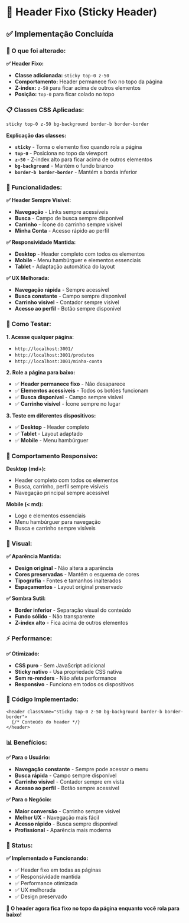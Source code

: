 # 📌 Header Fixo (Sticky Header)

## ✅ Implementação Concluída

### **🔧 O que foi alterado:**

**✅ Header Fixo:**
- **Classe adicionada:** `sticky top-0 z-50`
- **Comportamento:** Header permanece fixo no topo da página
- **Z-index:** `z-50` para ficar acima de outros elementos
- **Posição:** `top-0` para ficar colado no topo

### **📋 Classes CSS Aplicadas:**

```css
sticky top-0 z-50 bg-background border-b border-border
```

**Explicação das classes:**
- **`sticky`** - Torna o elemento fixo quando rola a página
- **`top-0`** - Posiciona no topo da viewport
- **`z-50`** - Z-index alto para ficar acima de outros elementos
- **`bg-background`** - Mantém o fundo branco
- **`border-b border-border`** - Mantém a borda inferior

### **🎯 Funcionalidades:**

**✅ Header Sempre Visível:**
- **Navegação** - Links sempre acessíveis
- **Busca** - Campo de busca sempre disponível
- **Carrinho** - Ícone do carrinho sempre visível
- **Minha Conta** - Acesso rápido ao perfil

**✅ Responsividade Mantida:**
- **Desktop** - Header completo com todos os elementos
- **Mobile** - Menu hambúrguer e elementos essenciais
- **Tablet** - Adaptação automática do layout

**✅ UX Melhorada:**
- **Navegação rápida** - Sempre acessível
- **Busca constante** - Campo sempre disponível
- **Carrinho visível** - Contador sempre visível
- **Acesso ao perfil** - Botão sempre disponível

### **🧪 Como Testar:**

**1. Acesse qualquer página:**
- `http://localhost:3001/`
- `http://localhost:3001/produtos`
- `http://localhost:3001/minha-conta`

**2. Role a página para baixo:**
- ✅ **Header permanece fixo** - Não desaparece
- ✅ **Elementos acessíveis** - Todos os botões funcionam
- ✅ **Busca disponível** - Campo sempre visível
- ✅ **Carrinho visível** - Ícone sempre no lugar

**3. Teste em diferentes dispositivos:**
- ✅ **Desktop** - Header completo
- ✅ **Tablet** - Layout adaptado
- ✅ **Mobile** - Menu hambúrguer

### **📱 Comportamento Responsivo:**

**Desktop (md+):**
- Header completo com todos os elementos
- Busca, carrinho, perfil sempre visíveis
- Navegação principal sempre acessível

**Mobile (< md):**
- Logo e elementos essenciais
- Menu hambúrguer para navegação
- Busca e carrinho sempre visíveis

### **🎨 Visual:**

**✅ Aparência Mantida:**
- **Design original** - Não altera a aparência
- **Cores preservadas** - Mantém o esquema de cores
- **Tipografia** - Fontes e tamanhos inalterados
- **Espaçamentos** - Layout original preservado

**✅ Sombra Sutil:**
- **Border inferior** - Separação visual do conteúdo
- **Fundo sólido** - Não transparente
- **Z-index alto** - Fica acima de outros elementos

### **⚡ Performance:**

**✅ Otimizado:**
- **CSS puro** - Sem JavaScript adicional
- **Sticky nativo** - Usa propriedade CSS nativa
- **Sem re-renders** - Não afeta performance
- **Responsivo** - Funciona em todos os dispositivos

### **🔧 Código Implementado:**

```tsx
<header className="sticky top-0 z-50 bg-background border-b border-border">
  {/* Conteúdo do header */}
</header>
```

### **📊 Benefícios:**

**✅ Para o Usuário:**
- **Navegação constante** - Sempre pode acessar o menu
- **Busca rápida** - Campo sempre disponível
- **Carrinho visível** - Contador sempre em vista
- **Acesso ao perfil** - Botão sempre acessível

**✅ Para o Negócio:**
- **Maior conversão** - Carrinho sempre visível
- **Melhor UX** - Navegação mais fácil
- **Acesso rápido** - Busca sempre disponível
- **Profissional** - Aparência mais moderna

### **🚀 Status:**

**✅ Implementado e Funcionando:**
- ✅ Header fixo em todas as páginas
- ✅ Responsividade mantida
- ✅ Performance otimizada
- ✅ UX melhorada
- ✅ Design preservado

**🎉 O header agora fica fixo no topo da página enquanto você rola para baixo!**
